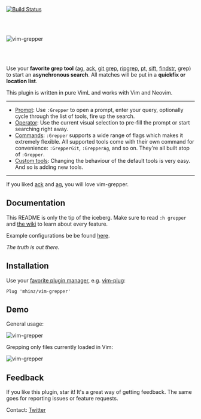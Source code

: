 [![Build Status](https://travis-ci.org/mhinz/vim-grepper.svg?branch=master)](https://travis-ci.org/mhinz/vim-grepper)

<br />
<br />

![vim-grepper](https://raw.githubusercontent.com/mhinz/vim-grepper/master/pictures/grepper-logo.png)

<br />
<br />

Use your **favorite grep tool**
([ag](https://github.com/ggreer/the_silver_searcher),
[ack](http://beyondgrep.com), [git grep](https://git-scm.com/docs/git-grep),
[ripgrep](https://github.com/BurntSushi/ripgrep),
[pt](https://github.com/monochromegane/the_platinum_searcher),
[sift](https://sift-tool.org),
[findstr](https://www.microsoft.com/resources/documentation/windows/xp/all/proddocs/en-us/findstr.mspx),
grep) to start an **asynchronous search**. All matches will be put in a
**quickfix or location list**.

This plugin is written in pure VimL and works with Vim and Neovim.

---

- [Prompt](https://github.com/mhinz/vim-grepper/wiki/using-the-prompt): Use
  `:Grepper` to open a prompt, enter your query, optionally cycle through the
  list of tools, fire up the search.
- [Operator](https://github.com/mhinz/vim-grepper/wiki/using-the-operator): Use
  the current visual selection to pre-fill the prompt or start searching right
  away.
- [Commands](https://github.com/mhinz/vim-grepper/wiki/using-the-commands):
  `:Grepper` supports a wide range of flags which makes it extremely flexible.
  All supported tools come with their own command for convenience:
  `:GrepperGit`, `:GrepperAg`, and so on. They're all built atop of `:Grepper`.
- [Custom tools](https://github.com/mhinz/vim-grepper/wiki/Add-a-tool): Changing
  the behaviour of the default tools is very easy. And so is adding new tools.

---

If you liked [ack](https://github.com/mileszs/ack.vim) and
[ag](https://github.com/rking/ag.vim), you will love vim-grepper.

## Documentation

This README is only the tip of the iceberg. Make sure to read `:h grepper` and
[the wiki](https://github.com/mhinz/vim-grepper/wiki) to learn about every
feature.

Example configurations be be found
[here](https://github.com/mhinz/vim-grepper/wiki/example-configurations-and-mappings).

_The truth is out there._

## Installation

Use your [favorite plugin
manager](https://github.com/mhinz/vim-galore#managing-plugins), e.g.
[vim-plug](https://github.com/junegunn/vim-plug):

    Plug 'mhinz/vim-grepper'

## Demo

General usage:

![vim-grepper](https://github.com/mhinz/vim-grepper/blob/master/pictures/grepper-demo.gif)

Grepping only files currently loaded in Vim:

![vim-grepper](https://github.com/mhinz/vim-grepper/blob/master/pictures/grepper-demo2.gif)

## Feedback

If you like this plugin, star it! It's a great way of getting feedback. The same
goes for reporting issues or feature requests.

Contact: [Twitter](https://twitter.com/_mhinz_)
